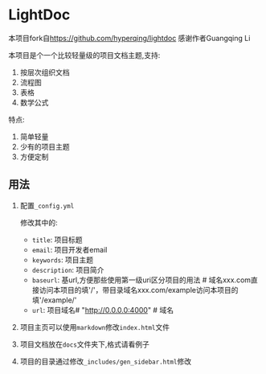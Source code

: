 # LightDoc

本项目fork自<https://github.com/hyperqing/lightdoc> 感谢作者Guangqing Li

本项目是个一个比较轻量级的项目文档主题,支持:

1. 按层次组织文档
2. 流程图
3. 表格
4. 数学公式

特点:

1. 简单轻量
2. 少有的项目主题
3. 方便定制

## 用法

1. 配置`_config.yml`

    修改其中的:
    + `title`: 项目标题
    + `email`: 项目开发者email
    + `keywords`: 项目主题
    + `description`: 项目简介
    + `baseurl`: 基url,方便那些使用第一级uri区分项目的用法 # 域名xxx.com直接访问本项目的填'/'，带目录域名xxx.com/example访问本项目的填'/example/'
    + `url`: 项目域名# "http://0.0.0.0:4000" # 域名

2. 项目主页可以使用`markdown`修改`index.html`文件
3. 项目文档放在`docs`文件夹下,格式请看例子
4. 项目的目录通过修改`_includes/gen_sidebar.html`修改
